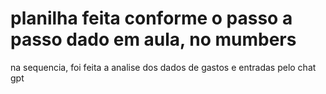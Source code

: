 # planilha feita conforme o passo a passo dado em aula, no mumbers
na sequencia, foi feita a analise dos dados de gastos e entradas pelo chat gpt
